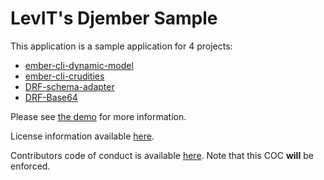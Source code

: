 # LevIT's Djember Sample

This application is a sample application for 4 projects:

- [ember-cli-dynamic-model](https://bitbucket.org/levit_scs/ember-cli-dynamic-model)
- [ember-cli-crudities](http://ember-cli-crudities.readthedocs.io/en/latest/)
- [DRF-schema-adapter](http://drf-schema-adapter.readthedocs.io/en/latest/)
- [DRF-Base64](https://bitbucket.org/levit_scs/drf_base64)

Please see [the demo](http://djembersample.pythonanywhere.com/) for more information.

License information available [here](LICENSE.md).

Contributors code of conduct is available [here](COC.md). Note that this COC **will** be enforced.
